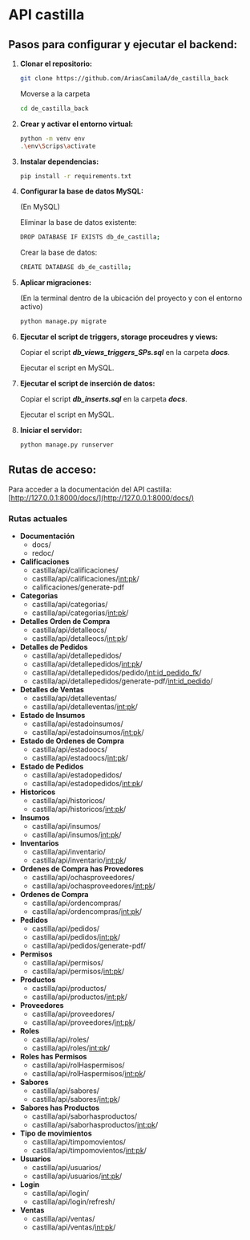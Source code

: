 # API castilla
## Pasos para configurar y ejecutar el backend:

1. **Clonar el repositorio:**
   ```bash
   git clone https://github.com/AriasCamilaA/de_castilla_back
   ```
   Moverse a la carpeta
   ```bash
   cd de_castilla_back
   ```
2. **Crear y activar el entorno virtual:**
   ```bash
   python -m venv env
   .\env\Scrips\activate
   ```

3. **Instalar dependencias:**
   ```bash
   pip install -r requirements.txt
   ```

4. **Configurar la base de datos MySQL:**

   (En MySQL)

   Eliminar la base de datos existente:

   ```bash
   DROP DATABASE IF EXISTS db_de_castilla;
   ```
   Crear la base de datos:
   ```bash
   CREATE DATABASE db_de_castilla;
   ```

5. **Aplicar migraciones:**
   
   (En la terminal dentro de la ubicación del proyecto y con el entorno activo)

   ```bash
   python manage.py migrate
   ```

6. **Ejecutar el script de triggers, storage proceudres y views:**

   Copiar el script _**db_views_triggers_SPs.sql**_ en la carpeta _**docs**_.

   Ejecutar el script en MySQL.

7. **Ejecutar el script de inserción de datos:**

   Copiar el script _**db_inserts.sql**_ en la carpeta _**docs**_.

   Ejecutar el script en MySQL.

8. **Iniciar el servidor:**
   ```bash
   python manage.py runserver
   ```

## Rutas de acceso:

Para acceder a la documentación del API castilla: [http://127.0.0.1:8000/docs/](http://127.0.0.1:8000/docs/)

### Rutas actuales
- **Documentación**
   - docs/
   - redoc/
- **Calificaciones**
   - castilla/api/calificaciones/
   - castilla/api/calificaciones/<int:pk>/
   - calificaciones/generate-pdf
- **Categorias**
   - castilla/api/categorias/
   - castilla/api/categorias/<int:pk>/
- **Detalles Orden de Compra**
   - castilla/api/detalleocs/
   - castilla/api/detalleocs/<int:pk>/
- **Detalles de Pedidos**
   - castilla/api/detallepedidos/
   - castilla/api/detallepedidos/<int:pk>/
   - castilla/api/detallepedidos/pedido/<int:id_pedido_fk>/
   - castilla/api/detallepedidos/generate-pdf/<int:id_pedido>/
- **Detalles de Ventas**
   - castilla/api/detalleventas/
   - castilla/api/detalleventas/<int:pk>/
- **Estado de Insumos**
   - castilla/api/estadoinsumos/
   - castilla/api/estadoinsumos/<int:pk>/
- **Estado de Ordenes de Compra**
   - castilla/api/estadoocs/
   - castilla/api/estadoocs/<int:pk>/
- **Estado de Pedidos**
   - castilla/api/estadopedidos/
   - castilla/api/estadopedidos/<int:pk>/
- **Historicos**
   - castilla/api/historicos/
   - castilla/api/historicos/<int:pk>/
- **Insumos**
   - castilla/api/insumos/
   - castilla/api/insumos/<int:pk>/
- **Inventarios**
   - castilla/api/inventario/
   - castilla/api/inventario/<int:pk>/
- **Ordenes de Compra has Provedores**
   - castilla/api/ochasproveedores/
   - castilla/api/ochasproveedores/<int:pk>/
- **Ordenes de Compra**
   - castilla/api/ordencompras/
   - castilla/api/ordencompras/<int:pk>/
- **Pedidos**
   - castilla/api/pedidos/
   - castilla/api/pedidos/<int:pk>/
   - castilla/api/pedidos/generate-pdf/ 
- **Permisos**
   - castilla/api/permisos/
   - castilla/api/permisos/<int:pk>/
- **Productos**
   - castilla/api/productos/
   - castilla/api/productos/<int:pk>/
- **Proveedores**
   - castilla/api/proveedores/
   - castilla/api/proveedores/<int:pk>/
- **Roles**
   - castilla/api/roles/
   - castilla/api/roles/<int:pk>/
- **Roles has Permisos**
   - castilla/api/rolHaspermisos/
   - castilla/api/rolHaspermisos/<int:pk>/
- **Sabores**
   - castilla/api/sabores/
   - castilla/api/sabores/<int:pk>/
- **Sabores has Productos**
   - castilla/api/saborhasproductos/
   - castilla/api/saborhasproductos/<int:pk>/
- **Tipo de movimientos**
   - castilla/api/timpomovientos/
   - castilla/api/timpomovientos/<int:pk>/
- **Usuarios**
   - castilla/api/usuarios/
   - castilla/api/usuarios/<int:pk>/
- **Login**
   - castilla/api/login/ 
   - castilla/api/login/refresh/ 
- **Ventas**
   - castilla/api/ventas/
   - castilla/api/ventas/<int:pk>/



